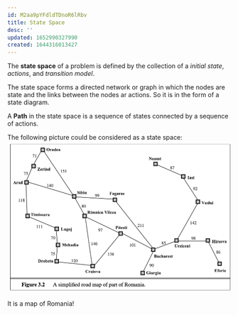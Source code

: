 ```yaml
---
id: M2aa9pYFdldTDnoR6lRbv
title: State Space
desc: ''
updated: 1652990327990
created: 1644316013427
---
```

The **state space** of a problem is defined by the collection of a *initial state*, *actions*, and *transition model*.

The state space forms a directed network or graph in which the nodes are state and the links between the nodes ar actions. So it is in the form of a state diagram.

A **Path** in the state space is a sequence of states connected by a sequence of actions.

The following picture could be considered as a state space:
![](./assets/images/2022-02-08-11-39-41.png)

It is a map of Romania!